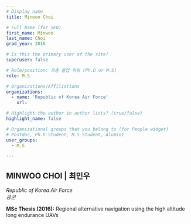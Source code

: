 ```yaml
---
# Display name
title: Minwoo Choi

# Full Name (for SEO)
first_name: Minwoo
last_name: Choi
grad_year: 2016

# Is this the primary user of the site?
superuser: false

# Role/position: 최종 졸업 학위 (Ph.D or M.S)
role: M.S

# Organizations/Affiliations
organizations:
  - name: 'Republic of Korea Air Force'
    url: 

# Highlight the author in author lists? (true/false)
highlight_name: false

# Organizational groups that you belong to (for People widget)
# Postdoc, Ph.D Student, M.S Student, Alumini
user_groups: 
  - M.S

---
```


<!----- 이름" **별표2개 사이에 적을것** ----->

## **MINWOO CHOI | 최민우** 

<!----- 현재 직위/직장: *별표 사이에 적을것*----->

*Republic of Korea Air Force*</br>
*공군*</br>

<!----- 학위논문 및 졸업연도(박사): 없으면 삭제----->



<!----- 학위논문 및 졸업연도(석사): 없으면 삭제----->

**MSc Thesis (2016):** Regional alternative navigation using the high altitude long endurance UAVs

<!-----  Biography: 없으면 아래 공란----> </br> 



<!------------------------------------>
</br> 
